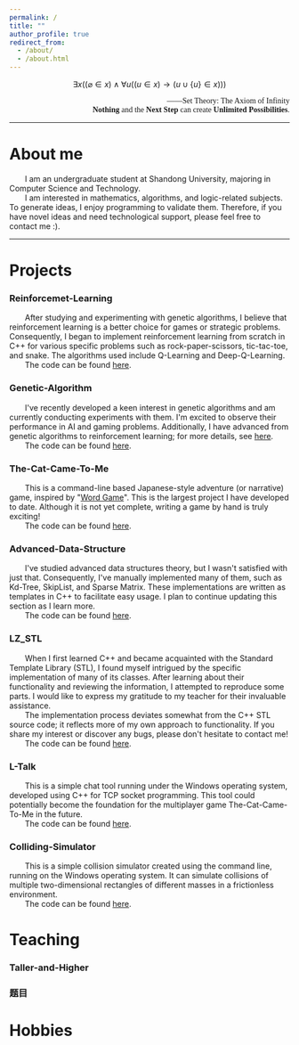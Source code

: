```yaml
---
permalink: /
title: ""
author_profile: true
redirect_from: 
  - /about/
  - /about.html
---
```



<!-- <body style="background-color:#FFFFCC;">
</body> -->

<script src="https://cdn.mathjax.org/mathjax/latest/MathJax.js?config=TeX-AMS-MML_HTMLorMML"></script>
<div style="text-align: center;">

$$
  \exists x ((\varnothing  \in x) \wedge \forall u((u \in x) \rightarrow (u \cup \{u \}  \in x)))
$$

</div>
<div style="text-align: right;">  
  <span style="font-family: 'Times New Roman', serif;">
——Set Theory: The Axiom of Infinity<br/>
<b>Nothing</b> and the <b>Next Step</b> can create <b>Unlimited Possibilities</b>.

  </span>
</div>
<hr>

About me
=====
&emsp;&emsp;I am an undergraduate student at Shandong University, majoring in Computer Science and Technology.<br/>
&emsp;&emsp;I am interested in mathematics, algorithms, and logic-related subjects. To generate ideas, I enjoy programming to validate them. Therefore, if you have novel ideas and need technological support, please feel free to contact me :).

<hr>

Projects
=====

### Reinforcemet-Learning
&emsp;&emsp;After studying and experimenting with genetic algorithms, I believe that reinforcement learning is a better choice for games or strategic problems. Consequently, I began to implement reinforcement learning from scratch in C++ for various specific problems such as rock-paper-scissors, tic-tac-toe, and snake. The algorithms used include Q-Learning and Deep-Q-Learning.<br/>
&emsp;&emsp;The code can be found [here](https://github.com/xx-luozi-xx/Reinforcemet-Learning).


### Genetic-Algorithm
&emsp;&emsp;I've recently developed a keen interest in genetic algorithms and am currently conducting experiments with them. I'm excited to observe their performance in AI and gaming problems. Additionally, I have advanced from genetic algorithms to reinforcement learning; for more details, see [here](https://github.com/xx-luozi-xx/Reinforcemet-Learning).<br/>
&emsp;&emsp;The code can be found [here](https://github.com/xx-luozi-xx/Genetic_Algorithm).

### The-Cat-Came-To-Me
&emsp;&emsp;This is a command-line based Japanese-style adventure (or narrative) game, inspired by "[Word Game](https://wordgame.cc/)". This is the largest project I have developed to date. Although it is not yet complete, writing a game by hand is truly exciting!<br/>
&emsp;&emsp;The code can be found [here](https://github.com/xx-luozi-xx/The-Cat-Came-To-Me).


### Advanced-Data-Structure
&emsp;&emsp;I've studied advanced data structures theory, but I wasn't satisfied with just that. Consequently, I've manually implemented many of them, such as Kd-Tree, SkipList, and Sparse Matrix. These implementations are written as templates in C++ to facilitate easy usage. I plan to continue updating this section as I learn more.<br/>
&emsp;&emsp;The code can be found [here](https://github.com/xx-luozi-xx/Advanced-Data-Structures).

### LZ_STL
&emsp;&emsp;When I first learned C++ and became acquainted with the Standard Template Library (STL), I found myself intrigued by the specific implementation of many of its classes. After learning about their functionality and reviewing the information, I attempted to reproduce some parts. I would like to express my gratitude to my teacher for their invaluable assistance.<br/>
&emsp;&emsp;The implementation process deviates somewhat from the C++ STL source code; it reflects more of my own approach to functionality. If you share my interest or discover any bugs, please don't hesitate to contact me!<br/>
&emsp;&emsp;The code can be found [here](https://github.com/xx-luozi-xx/LZ_STL).

### L-Talk
&emsp;&emsp;This is a simple chat tool running under the Windows operating system, developed using C++ for TCP socket programming. This tool could potentially become the foundation for the multiplayer game The-Cat-Came-To-Me in the future.<br/>
&emsp;&emsp;The code can be found [here](https://github.com/xx-luozi-xx/The-Cat-Came-To-Me).

### Colliding-Simulator
&emsp;&emsp;This is a simple collision simulator created using the command line, running on the Windows operating system. It can simulate collisions of multiple two-dimensional rectangles of different masses in a frictionless environment.<br/>
&emsp;&emsp;The code can be found [here](https://github.com/xx-luozi-xx/Colliding-Simulator).









Teaching
=====

### Taller-and-Higher

### 题目
<!-- 
math
程设助教
 -->

Hobbies
=====

<!-- 
网瘾
下头
上头
game
 -->


<!-- Create content & metadata
------
For site content, there is one markdown file for each type of content, which are stored in directories like _publications, _talks, _posts, _teaching, or _pages. For example, each talk is a markdown file in the [_talks directory](https://github.com/academicpages/academicpages.github.io/tree/master/_talks). At the top of each markdown file is structured data in YAML about the talk, which the theme will parse to do lots of cool stuff. The same structured data about a talk is used to generate the list of talks on the [Talks page](https://academicpages.github.io/talks), each [individual page](https://academicpages.github.io/talks/2012-03-01-talk-1) for specific talks, the talks section for the [CV page](https://academicpages.github.io/cv), and the [map of places you've given a talk](https://academicpages.github.io/talkmap.html) (if you run this [python file](https://github.com/academicpages/academicpages.github.io/blob/master/talkmap.py) or [Jupyter notebook](https://github.com/academicpages/academicpages.github.io/blob/master/talkmap.ipynb), which creates the HTML for the map based on the contents of the _talks directory). -->
